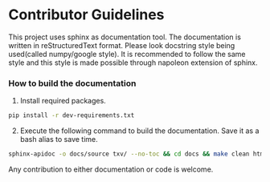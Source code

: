 # Contributor Guidelines

This project uses sphinx as documentation tool. The documentation is written in reStructuredText format.
Please look docstring style being used(called numpy/google style). It is recommended to follow the same style and this style is made possible through napoleon extension of sphinx.

### How to build the documentation
1. Install required packages.
```bash
pip install -r dev-requirements.txt
```

2. Execute the following command to build the documentation. Save it as a bash alias to save time.
```bash
sphinx-apidoc -o docs/source txv/ --no-toc && cd docs && make clean html && make html && cd ..
```

Any contribution to either documentation or code is welcome. 
